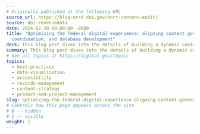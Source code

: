 ```yaml
---
# Originally published at the following URL
source_url: https://blog-nrrd.doi.gov/onrr-content-audit/
source: doi-revenuedata
date: 2024-02-20 09:00:00 -0500
title: "Optimizing the federal digital experience: aligning content governance,
  coordination, and database development"
deck: This blog post dives into the details of building a dynamic content database and audit for onrr.gov. Learn how effective subject matter expert (SME) coordination, strategic content planning, and application of visualization tools contribute to enhancing content governance and user experience on a federal website.
summary: This blog post dives into the details of building a dynamic content database and audit for onrr.gov. Learn how effective subject matter expert (SME) coordination, strategic content planning, and application of visualization tools contribute to enhancing content governance and user experience on a federal website.
# See all topics at https://digital.gov/topics
topics:
  - best-practices
  - data-visualization
  - accessibility
  - records-management
  - content-strategy
  - product-and-project-management
slug: optimizing-the-federal-digital-experience-aligning-content-governance-coordination-and-database-development
# Controls how this page appears across the site
# 0 -- hidden
# 1 -- visible
weight: 1
---
```

